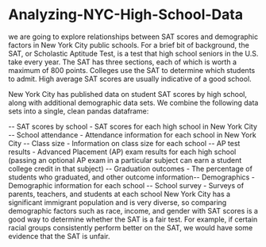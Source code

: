 # Analyzing-NYC-High-School-Data
we are going to explore relationships between SAT scores and demographic factors in New York City public schools. For a brief bit of background, the SAT, or Scholastic Aptitude Test, is a test that high school seniors in the U.S. take every year. The SAT has three sections, each of which is worth a maximum of 800 points. Colleges use the SAT to determine which students to admit. High average SAT scores are usually indicative of a good school.

New York City has published data on student SAT scores by high school, along with additional demographic data sets. We combine the following data sets into a single, clean pandas dataframe:

-- SAT scores by school - SAT scores for each high school in New York City
--  School attendance - Attendance information for each school in New York City
-- Class size - Information on class size for each school
--  AP test results - Advanced Placement (AP) exam results for each high school (passing an optional AP exam in a particular subject can earn a student college credit in that subject)
-- Graduation outcomes - The percentage of students who graduated, and other outcome information--  Demographics - Demographic information for each school
--  School survey - Surveys of parents, teachers, and students at each school
New York City has a significant immigrant population and is very diverse, so comparing demographic factors such as race, income, and gender with SAT scores is a good way to determine whether the SAT is a fair test. For example, if certain racial groups consistently perform better on the SAT, we would have some evidence that the SAT is unfair.


